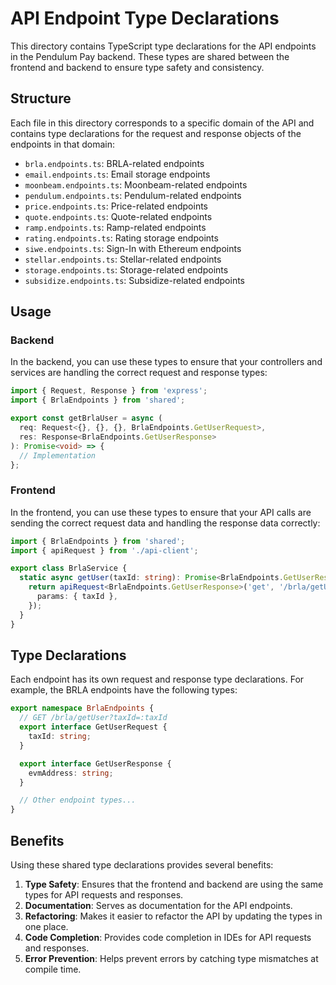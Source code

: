 # API Endpoint Type Declarations

This directory contains TypeScript type declarations for the API endpoints in the Pendulum Pay backend. These types are shared between the frontend and backend to ensure type safety and consistency.

## Structure

Each file in this directory corresponds to a specific domain of the API and contains type declarations for the request and response objects of the endpoints in that domain:

- `brla.endpoints.ts`: BRLA-related endpoints
- `email.endpoints.ts`: Email storage endpoints
- `moonbeam.endpoints.ts`: Moonbeam-related endpoints
- `pendulum.endpoints.ts`: Pendulum-related endpoints
- `price.endpoints.ts`: Price-related endpoints
- `quote.endpoints.ts`: Quote-related endpoints
- `ramp.endpoints.ts`: Ramp-related endpoints
- `rating.endpoints.ts`: Rating storage endpoints
- `siwe.endpoints.ts`: Sign-In with Ethereum endpoints
- `stellar.endpoints.ts`: Stellar-related endpoints
- `storage.endpoints.ts`: Storage-related endpoints
- `subsidize.endpoints.ts`: Subsidize-related endpoints

## Usage

### Backend

In the backend, you can use these types to ensure that your controllers and services are handling the correct request and response types:

```typescript
import { Request, Response } from 'express';
import { BrlaEndpoints } from 'shared';

export const getBrlaUser = async (
  req: Request<{}, {}, {}, BrlaEndpoints.GetUserRequest>,
  res: Response<BrlaEndpoints.GetUserResponse>
): Promise<void> => {
  // Implementation
};
```

### Frontend

In the frontend, you can use these types to ensure that your API calls are sending the correct request data and handling the response data correctly:

```typescript
import { BrlaEndpoints } from 'shared';
import { apiRequest } from './api-client';

export class BrlaService {
  static async getUser(taxId: string): Promise<BrlaEndpoints.GetUserResponse> {
    return apiRequest<BrlaEndpoints.GetUserResponse>('get', '/brla/getUser', undefined, {
      params: { taxId },
    });
  }
}
```

## Type Declarations

Each endpoint has its own request and response type declarations. For example, the BRLA endpoints have the following types:

```typescript
export namespace BrlaEndpoints {
  // GET /brla/getUser?taxId=:taxId
  export interface GetUserRequest {
    taxId: string;
  }

  export interface GetUserResponse {
    evmAddress: string;
  }

  // Other endpoint types...
}
```

## Benefits

Using these shared type declarations provides several benefits:

1. **Type Safety**: Ensures that the frontend and backend are using the same types for API requests and responses.
2. **Documentation**: Serves as documentation for the API endpoints.
3. **Refactoring**: Makes it easier to refactor the API by updating the types in one place.
4. **Code Completion**: Provides code completion in IDEs for API requests and responses.
5. **Error Prevention**: Helps prevent errors by catching type mismatches at compile time.
